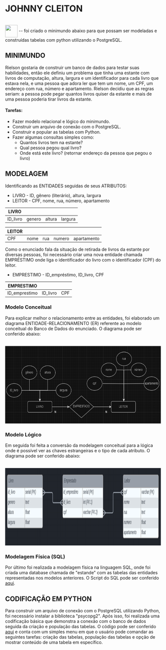 # JOHNNY CLEITON

<div>
  <div style="display: inline_block"><br>
    <img align="center" height="40" width="40" src="https://cdn.jsdelivr.net/gh/devicons/devicon/icons/postgresql/postgresql-plain.svg" /> -- foi criado o minimundo abaixo para que possam ser modeladas e construídas tabelas com python utilizando o PostgreSQL.
  </div>
</div>



## MINIMUNDO

Rielson gostaria de construir um banco de dados para testar suas habilidades, então ele definiu um problema que tinha uma estante com livros de computação, altura, largura e um identificador para cada livro que estava nela, e uma pessoa que adora ler que tem um nome, um CPF, um endereço com rua, número e apartamento. Rielson decidiu que as regras seriam: a pessoa pode pegar quantos livros quiser da estante e mais de uma pessoa poderia tirar livros da estante.

#### Tarefas:

- Fazer modelo relacional e lógico do minimundo.
- Construir um arquivo de conexão com o PostgreSQL.
- Construir e popular as tabelas com Python.
- Fazer algumas consultas simples como:
    - Quantos livros tem na estante?
    - Qual pessoa pegou qual livro?
    - Onde está este livro? (retornar endereço da pessoa que pegou o livro)

## MODELAGEM

Identificando as ENTIDADES seguidas de seus ATRIBUTOS:

- LIVRO - ID, gênero (literário), altura, largura
- LEITOR - CPF, nome, rua, número, apartamento

|  LIVRO   |          |          |          |  
| -------- | -------- | -------- | -------- | 
| ID_livro | genero   | altura   | largura  |          

|  LEITOR  |          |          |          |              | 
| -------- | -------- | -------- | -------- | ------------ | 
|   CPF    |   nome   |   rua    |  numero  | apartamento  | 

Como o enunciado fala da situação de retirada de livros da estante por diversas pessoas, foi necessário criar uma nova entidade chamada EMPRÉSTIMO onde liga o identificador do livro com o identificador (CPF) do leitor.

- EMPRESTIMO - ID_empréstimo, ID_livro, CPF

| EMPRESTIMO     |          |          |     
| -------------- | -------- | -------- | 
| ID_emprestimo  | ID_livro |   CPF    |

### Modelo Conceitual

Para explicar melhor o relacionamento entre as entidades, foi elaborado um diagrama ENTIDADE-RELACIONAMENTO (ER) referente ao modelo conceitual do Banco de Dados do enunciado. O diagrama pode ser conferido abaixo:


<div style="display: block"><br>
  <img  height="250" alt="coding-time" src="assets/modelo-conceitual.png">
</div>

### Modelo Lógico

Em seguida foi feita a conversão da modelagem conceitual para a lógica onde é possível ver as chaves estrangeiras e o tipo de cada atributo. O diagrama pode ser conferido abaixo:

<div style="display: block"><br>
  <img  height="250" alt="coding-time" src="assets/modelo-logico.png">
</div>

### Modelagem Física (SQL)

Por último foi realizada a modelagem física na linguagem SQL, onde foi criada uma database chamada de "estande" com as tabelas das entidades representadas nos modelos anteriores. O Script do SQL pode ser conferido [aqui](https://github.com/KarolineCostadaSilva/postgresql-databaseapi/blob/main/Johnny/Script.sql).

## CODIFICAÇÃO EM PYTHON

Para construir um arquivo de conexão com o PostgreSQL utilizando Python, foi necessário instalar a biblioteca "psycopg2". Após isso, foi realizada uma codificação básica que demonstra a conexão com o banco de dados seguida da criação e população das tabelas. O código pode ser conferido [aqui](https://github.com/KarolineCostadaSilva/postgresql-databaseapi/blob/main/Johnny/conecction_database.py) e conta com um simples menu em que o usuário pode comandar as seguintes tarefas: criação das tabelas, população das tabelas e opção de mostrar conteúdo de uma tabela em específico.
